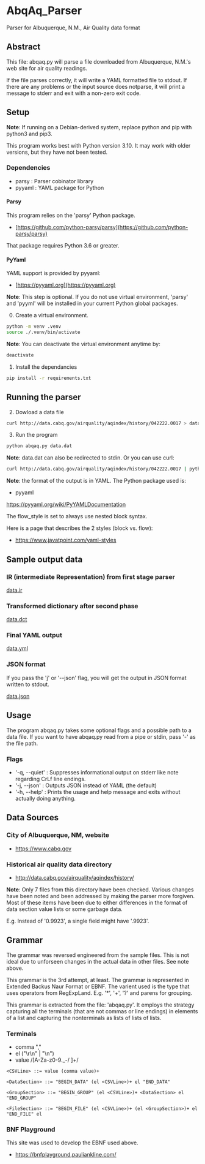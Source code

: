 # AbqAq_Parser
Parser for Albuquerque, N.M., Air Quality data format

## Abstract

This file: abqaq.py will parse a file downloaded from Albuquerque, N.M.'s web site for air quality readings.

If the file parses correctly, it will write a YAML formatted file to stdout.
If there are any problems or the input source does notparse, it will print
a message to stderr and exit with a non-zero exit code.


## Setup

**Note**: If running on a Debian-derived system, replace python and pip with python3 and pip3.

This program works best with Python version 3.10. It may work with older versions, but they have not been tested.

### Dependencies

- parsy : Parser cobinator library
- pyyaml : YAML package for Python


#### Parsy

This program relies on the 'parsy' Python package. 
- [https://github.com/python-parsy/parsy](https://github.com/python-parsy/parsy)

That package requires Python 3.6 or greater.

#### PyYaml

YAML support is provided by pyyaml:

- [https://pyyaml.org](https://pyyaml.org)

**Note**: This step is optional. If you do not use virtual environment, 'parsy'
and 'pyyml' will be installed in your current Python global packages.

0. Create a virtual environment.

```bash
python -m venv .venv
source ./.venv/bin/activate
```

**Note**: You can deactivate the virtual environment anytime by:

```bash
deactivate
```

1.  Install the dependancies

```bash
pip install -r requirements.txt
```

## Running the parser

2. Dowload a data file

```bash
curl http://data.cabq.gov/airquality/aqindex/history/042222.0017 > data.dat
```

3. Run the program

```bash
python abqaq.py data.dat
```

**Note**: data.dat can also be redirected to stdin. Or you can use curl:

```bash
curl http://data.cabq.gov/airquality/aqindex/history/042222.0017 | python abqaq.py -
```

**Note**: the format of the output is in YAML. The Python package used is:

- pyyaml

https://pyyaml.org/wiki/PyYAMLDocumentation

The flow_style is set to always use nested block syntax.

Here is a page that describes the 2 styles (block vs. flow):
- https://www.javatpoint.com/yaml-styles

## Sample output data

### IR (intermediate Representation) from first stage parser
[data.ir](data.ir)

### Transformed dictionary after second phase

[data.dct](data.dct)

### Final YAML output

[data.yml](data.yml)

### JSON format

If you pass the 'j' or '--json' flag, you will get the output in JSON format
written to stdout.

[data.json](data.json)

## Usage

The program abqaq.py takes some optional flags and a possible path to a data file.
If you want to have abqaq.py read from a pipe or stdin, pass '-' as the file path.

### Flags

- '-q, --quiet' : Suppresses informational output on stderr like note regarding CrLf line endings.
- '-j, --json' : Outputs JSON instead of YAML (the default)
- '-h, --help' : Prints the usage and help message and exits without actually doing anything.

## Data Sources

### City of Albuquerque, NM, website

- https://www.cabq.gov

### Historical air quality data directory

- http://data.cabq.gov/airquality/aqindex/history/

**Note**: Only 7 files from this directory have been checked.
Various changes have been noted and been addressed by making the parser more forgiven.
Most of these items have been due to either differences in the format of data section
value lists or some garbage data.

E.g. Instead of '0.9923', a single field might have '.9923'.

## Grammar

The grammar was reversed engineered from the sample files.  This is not ideal due
to unforseen changes in the actual data in other files. See note above.

This grammar is the 3rd attempt, at least. The grammar is represented in Extended
Backus Naur Format or EBNF. The varient used is the type that uses operators from
RegExpLand. E.g. '*', '+', '?' and parens for grouping.

This grammar is extracted from the file: 'abqaq.py'. It employs the strategy
capturing all the terminals (that are not commas or line endings) in elements
of a list and capturing the nonterminals as lists of lists of lists.


### Terminals

- comma ","
- el ("\r\n" | "\n")
- value   /[A-Za-z0-9._\-\/ ]+/


```EBNF
<CSVLine> ::= value (comma value)+

<DataSection> ::= "BEGIN_DATA" (el <CSVLine>)+ el "END_DATA"

<GroupSection> ::= "BEGIN_GROUP" (el <CSVLine>)+ <DataSection> el "END_GROUP"

<FileSection> ::= "BEGIN_FILE" (el <CSVLine>)+ (el <GroupSection>)+ el "END_FILE" el
```

### BNF Playground

This site was used to develop the EBNF used above.

- https://bnfplayground.pauliankline.com/



